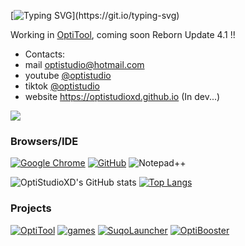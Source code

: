 [![Typing SVG](https://readme-typing-svg.herokuapp.com?font=Kanit&weight=800&size=50&pause=1000&color=188EF7&vCenter=true&width=435&lines=OptiStudio;Nice+to+meet+you!)](https://git.io/typing-svg)

Working in [OptiTool](https://github.com/OptiStudioXD/OptiTool), coming soon Reborn Update 4.1 !!

- Contacts:
- mail optistudio@hotmail.com
- youtube [@optistudio](https://youtube.com/@optistudio)
- tiktok [@optistudio](https://www.tiktok.com/@optistudio)
- website https://optistudioxd.github.io (In dev...)

  
![](https://komarev.com/ghpvc/?username=OptiStudioXD&style=for-the-badge)

### Browsers/IDE
[![Google Chrome](https://img.shields.io/badge/Google_chrome-4285F4?style=for-the-badge&logo=Google-chrome&logoColor=white)](https://google.com/chrome/)
[![GitHub](https://img.shields.io/badge/Github-100000?style=for-the-badge&logo=github&logoColor=white)](https://github.com)
![Notepad++](https://img.shields.io/badge/Notepad++-222222?style=for-the-badge&logo=Notepad%2B%2B&logoColor=90E59A)


![OptiStudioXD's GitHub stats](https://github-readme-stats.vercel.app/api?username=OptiStudioXD&show_icons=true&theme=transparent)
[![Top Langs](https://github-readme-stats.vercel.app/api/top-langs/?username=OptiStudiOXD&theme=transparent)]([https://github.com/OptiStudioXD/OptiTool])


### Projects
[![OptiTool](https://github-readme-stats.vercel.app/api/pin/?username=OptiStudioXD&repo=OptiTool&theme=transparent)]([https://github.com/OptiStudioXD/OptiTool])
[![games](https://github-readme-stats.vercel.app/api/pin/?username=OptiStudioXD&repo=games&theme=transparent)]([https://github.com/OptiStudioXD/games])
[![SuqoLauncher](https://github-readme-stats.vercel.app/api/pin/?username=OptiStudioXD&repo=SuqoLauncher&theme=transparent)]([https://github.com/OptiStudioXD/SuqoLauncher])
[![OptiBooster](https://github-readme-stats.vercel.app/api/pin/?username=OptiStudioXD&repo=OptiBooster&theme=transparent)]([https://github.com/OptiStudioXD/OptiBooster])







